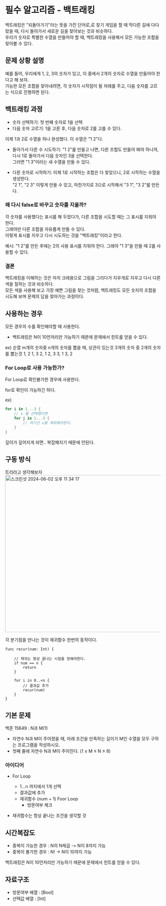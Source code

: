 # 필수 알고리즘 - 백트래킹
백트래킹은 "되돌아가기"라는 뜻을 가진 단어로,로 찾기 게임을 할 때 막다른 길에 다다랐을 때, 다시 돌아가서 새로운 길을 찾아보는 것과 비슷하다.  
우리가 숫자로 특별한 수열을 만들어야 할 때, 백트래킹을 사용해서 모든 가능한 조합을 찾아볼 수 있다.

## 문제 상황 설명
예를 들어, 우리에게 1, 2, 3의 숫자가 있고, 이 중에서 2개의 숫자로 수열을 만들어야 한다고 해 보자.  
가능한 모든 조합을 찾아내려면, 각 숫자가 시작점이 될 차례를 주고, 다음 숫자를 고르는 식으로 진행하면 된다.  

## 백트래킹 과정
- 숫자 선택하기: 첫 번째 숫자로 1을 선택
- 다음 숫자 고르기: 1을 고른 후, 다음 숫자로 2를 고를 수 있다.  

이제 1과 2로 수열을 하나 완성했다. 이 수열은 "1 2"다.

- 돌아가서 다른 수 시도하기: "1 2"를 만들고 나면, 다른 조합도 만들어 봐야 하니까, 다시 1로 돌아가서 다음 숫자인 3을 선택한다.  
그러면 "1 3"이라는 새 수열을 만들 수 있다. 

- 다른 숫자로 시작하기: 이제 1로 시작하는 조합은 다 찾았으니, 2로 시작하는 수열을 생성한다.  
"2 1", "2 3" 이렇게 만들 수 있고, 마찬가지로 3으로 시작해서 "3 1", "3 2"를 만든다.


### 왜 다시 false로 바꾸고 숫자를 지울까?
각 숫자를 사용했다는 표시를 해 두었다가, 다른 조합을 시도할 때는 그 표시를 지워야 한다.  
그래야만 다른 조합을 자유롭게 만들 수 있다.  
이렇게 표시를 지우고 다시 시도하는 것을 "백트래킹"이라고 한다. 

예시: "1 2"를 만든 후에는 2의 사용 표시를 지워야 한다.  그래야 "1 3"을 만들 때 2를 사용할 수 있다. 

### 결론
백트래킹을 이해하는 것은 마치 크레용으로 그림을 그리다가 지우개로 지우고 다시 다른 색을 칠하는 것과 비슷하다.  
모든 색을 사용해 보고 가장 예쁜 그림을 찾는 것처럼, 백트래킹도 모든 숫자의 조합을 시도해 보며 문제의 답을 찾아가는 과정이다.   




## 사용하는 경우
모든 경우의 수를 확인해야할 때 사용한다. 

- 백트래킹은 N이 10언저리만 가능하기 때문에 문제에서 힌트를 얻을 수 있다.


ex) 순열
m개의 숫자중 n개의 숫자를 뽑을 때, 상관이 있는것
3개의 숫자 중 2개의 숫자를 뽑는것
1, 2
1, 3
2, 1
2, 3
3, 1
3, 2

### For Loop로 사용 가능한가?
For Loop로 확인불가한 경우에 사용한다.

for로 확인이 가능하긴 하다.

ex) 

```swift
for i in 1...3 {
    // x 를 선택했다면
    for j in 1...3 {
        // 여기선 x를 제외해야한다.
    }
}
```
깊이가 깊어지게 되면.. 복잡해지기 때문에 안된다.


## 구동 방식
트리라고 생각해보자
<img width="507" alt="스크린샷 2024-06-02 오후 11 34 17" src="https://github.com/isGeekCode/TIL/assets/76529148/a33e409d-6433-4409-a1b3-8f5f84a60b8d">

각 분기점을 만나는 것이 재귀함수 한번의 동작이다. 
```swfit
func recur(num: Int) {

    // 재귀는 항상 끝나는 시점을 정해야한다.
    if num == n {
        return 
    }

    for i in 0..<n {
        // 결과값 추가
        recur(num)
    }
}
```

## 기본 문제 
백준 15649 : N과 M(1)

- 자연수 N과 M이 주어졌을 때, 아래 조건을 만족하는 길이가 M인 수열을 모두 구하는 프로그램을 작성하시오.
- 첫째 줄에 자연수 N과 M이 주어진다. (1 ≤ M ≤ N ≤ 8)


### 아이디어
- For Loop
    - 1...n 까지에서 1개 선택
    - 결과값에 추가
    - 재귀함수 (num + 1)
        Foor Loop
        - 방문여부 체크

- 재귀함수는 항상 끝나는 조건을 생각할 것

## 시간복잡도
- 중복이 가능한 경우 : N의 N제곱 -> N이 8까지 가능
- 중복이 불가한 경우 : N!      -> N이 10까지 가능

백트래킹은 N이 10언저리만 가능하기 때문에 문제에서 힌트를 얻을 수 있다.

## 자료구조
- 방문여부 배열 : [Bool]
- 선택값 배열 : [Int]
